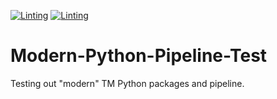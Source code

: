 [![Linting](https://github.com/GuyNguyen/Modern-Python-Pipeline-Test/actions/workflows/lint.yml/badge.svg?branch=dev)](https://github.com/GuyNguyen/Modern-Python-Pipeline-Test/actions/workflows/lint.yml)
[![Linting](https://github.com/GuyNguyen/Modern-Python-Pipeline-Test/actions/workflows/lint.yml/badge.svg?branch=main)](https://github.com/GuyNguyen/Modern-Python-Pipeline-Test/actions/workflows/lint.yml)

# Modern-Python-Pipeline-Test
Testing out "modern" TM Python packages and pipeline.
